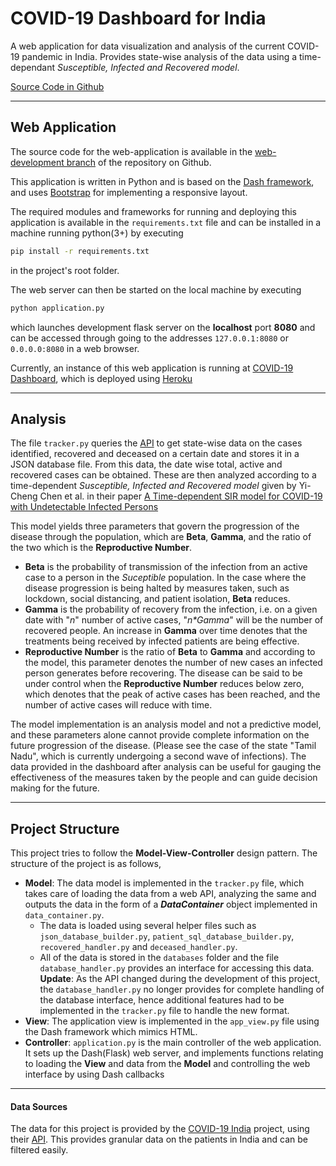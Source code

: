 # COVID-19 Dashboard for India

A web application for data visualization and analysis of the current COVID-19 pandemic in India. Provides state-wise analysis of the data using a time-dependant  _Susceptible, Infected and Recovered model_.

[Source Code in Github](https://github.com/Aniruddha-S-Prasad/COVID19-Tracker)

---

## Web Application

The source code for the web-application is available in the [web-development branch](https://github.com/Aniruddha-S-Prasad/COVID19-Tracker/tree/web-development) of the repository on Github.

This application is written in Python and is based on the [Dash framework](https://dash.plotly.com/introduction), and uses [Bootstrap](https://getbootstrap.com/) for implementing a responsive layout.

The required modules and frameworks for running and deploying this application is available in the `requirements.txt` file and can be installed in a machine running python(3+) by executing 

```bash
pip install -r requirements.txt
```

in the project's root folder.

The web server can then be started on the local machine by executing

```bash
python application.py
```

which launches development flask server on the __localhost__ port __8080__ and can be accessed through going to the addresses `127.0.0.1:8080` or `0.0.0.0:8080`  in a web browser.

Currently, an instance of this web application is running at [COVID-19 Dashboard](http://covid19-stats-india.herokuapp.com/), which is deployed using [Heroku](https://www.heroku.com)

---

## Analysis

The file `tracker.py` queries the [API](https://api.covid19india.org/) to get state-wise data on the cases identified, recovered and deceased on a certain date and stores it in a JSON database file. From this data, the date wise total, active and recovered cases can be obtained. These are then analyzed according to a time-dependent  _Susceptible, Infected and Recovered model_ given by Yi-Cheng Chen et al. in their paper [A Time-dependent SIR model for COVID-19 with Undetectable Infected Persons](http://gibbs1.ee.nthu.edu.tw/A_TIME_DEPENDENT_SIR_MODEL_FOR_COVID_19.PDF) 

This model yields three parameters that govern the progression of the disease through the population, which are __Beta__, __Gamma__, and the ratio of the two which is the __Reproductive Number__.
* __Beta__ is the probability of transmission of the infection from an active case to a person in the _Suceptible_ population. In the case where the disease progression is being halted by measures taken, such as lockdown, social distancing, and patient isolation, __Beta__ reduces.
* __Gamma__ is the probability of recovery from the infection, i.e. on a given date with "_n_" number of active cases, "_n*Gamma_" will be the number of recovered people. An increase in __Gamma__ over time denotes that the treatments being received by infected patients are being effective.
* __Reproductive Number__ is the ratio of __Beta__ to __Gamma__ and according to the model, this parameter denotes the number of new cases an infected person generates before recovering. The disease can be said to be under control when the __Reproductive Number__ reduces below zero, which denotes that the peak of active cases has been reached, and the number of active cases will reduce with time. 

The model implementation is an analysis model and not a predictive model, and these parameters alone cannot provide complete information on the future progression of the disease. (Please see the case of the state "Tamil Nadu", which is currently undergoing a second wave of infections). The data provided in the dashboard after analysis can be useful for gauging the effectiveness of the measures taken by the people and can guide decision making for the future. 

---

## Project Structure

This project tries to follow the __Model-View-Controller__ design pattern. The structure of the project is as follows,

* __Model__: The data model is implemented in the `tracker.py` file, which takes care of loading the data from a web API, analyzing the same and outputs the data in the form of a _**DataContainer**_ object implemented in `data_container.py`.
    * The data is loaded using several helper files such as `json_database_builder.py`, `patient_sql_database_builder.py`, `recovered_handler.py` and `deceased_handler.py`. 
    * All of the data is stored in the `databases` folder and the file `database_handler.py` provides an interface for accessing this data. __Update__: As the API changed during the development of this project, the `database_handler.py` no longer provides for complete handling of the database interface, hence additional features had to be implemented in the `tracker.py` file to handle the new format.
* __View__: The application view is implemented in the `app_view.py` file using the Dash framework which mimics HTML.
* __Controller__: `application.py` is the main controller of the web application. It sets up the Dash(Flask) web server, and implements functions relating to loading the __View__ and data from the __Model__ and controlling the web interface by using Dash callbacks 

---

#### Data Sources

The data for this project is provided by the [COVID-19 India](https://www.covid19india.org/) project, using their [API](https://api.covid19india.org/). This provides granular data on the patients in India and can be filtered easily.


